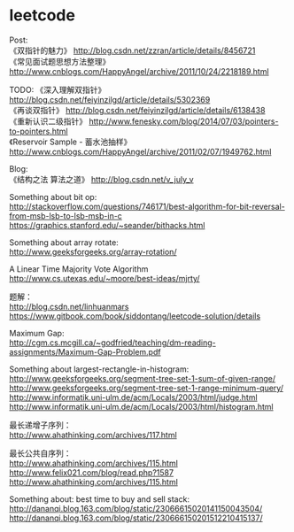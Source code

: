 leetcode
========
Post:  
《双指针的魅力》 http://blog.csdn.net/zzran/article/details/8456721  
《常见面试题思想方法整理》 http://www.cnblogs.com/HappyAngel/archive/2011/10/24/2218189.html  

TODO:
《深入理解双指针》 http://blog.csdn.net/feiyinzilgd/article/details/5302369  
《再谈双指针》 http://blog.csdn.net/feiyinzilgd/article/details/6138438  
《重新认识二级指针》 http://www.fenesky.com/blog/2014/07/03/pointers-to-pointers.html  
《Reservoir Sample - 蓄水池抽样》 http://www.cnblogs.com/HappyAngel/archive/2011/02/07/1949762.html  

Blog:  
《结构之法 算法之道》 http://blog.csdn.net/v_july_v  

Something about bit op:  
http://stackoverflow.com/questions/746171/best-algorithm-for-bit-reversal-from-msb-lsb-to-lsb-msb-in-c  
https://graphics.stanford.edu/~seander/bithacks.html  

Something about array rotate:  
http://www.geeksforgeeks.org/array-rotation/  

A Linear Time Majority Vote Algorithm  
http://www.cs.utexas.edu/~moore/best-ideas/mjrty/  


题解：  
http://blog.csdn.net/linhuanmars  
https://www.gitbook.com/book/siddontang/leetcode-solution/details  


Maximum Gap:  
http://cgm.cs.mcgill.ca/~godfried/teaching/dm-reading-assignments/Maximum-Gap-Problem.pdf  
  
Something about largest-rectangle-in-histogram:  
http://www.geeksforgeeks.org/segment-tree-set-1-sum-of-given-range/  
http://www.geeksforgeeks.org/segment-tree-set-1-range-minimum-query/  
http://www.informatik.uni-ulm.de/acm/Locals/2003/html/judge.html  
http://www.informatik.uni-ulm.de/acm/Locals/2003/html/histogram.html


最长递增子序列：  
http://www.ahathinking.com/archives/117.html  


最长公共自序列：  
http://www.ahathinking.com/archives/115.html  
http://www.felix021.com/blog/read.php?1587  
http://www.ahathinking.com/archives/115.html  


Something about: best time to buy and sell stack:  
http://dananqi.blog.163.com/blog/static/23066615020141150043504/  
http://dananqi.blog.163.com/blog/static/230666150201512210415137/

